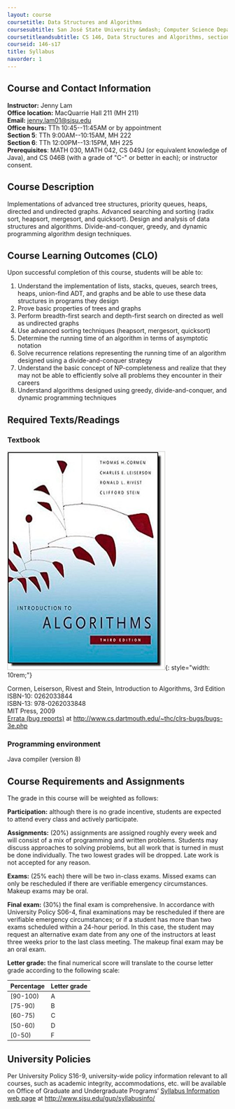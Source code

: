 ```yaml
---
layout: course
coursetitle: Data Structures and Algorithms
coursesubtitle: San José State University &mdash; Computer Science Department &mdash; CS 146 sections 5 and 6 &mdash; Spring 2017
coursetitleandsubtitle: CS 146, Data Structures and Algorithms, sections 5 and 6, Spring 2017
courseid: 146-s17
title: Syllabus
navorder: 1
---
```


## Course and Contact Information

__Instructor:__  Jenny Lam  
__Office location:__  MacQuarrie Hall 211 (MH 211)  
__Email:__ [jenny.lam01@sjsu.edu](mailto:jenny.lam01@sjsu.edu)  
__Office hours:__ TTh 10:45--11:45AM or by appointment  
__Section 5__: TTh 9:00AM--10:15AM, MH 222  
__Section 6__: TTh 12:00PM--13:15PM, MH 225  
__Prerequisites__: MATH 030, MATH 042, CS 049J (or equivalent knowledge of Java), and CS 046B (with a grade of "C-" or better in each); or instructor consent.

## Course Description

Implementations of advanced tree structures, priority queues, heaps, directed and undirected graphs. Advanced searching and sorting (radix sort, heapsort, mergesort, and quicksort). Design and analysis of data structures and algorithms. Divide-and-conquer, greedy, and dynamic programming algorithm design techniques.

## Course Learning Outcomes (CLO)

Upon successful completion of this course, students will be able to:

1. Understand the implementation of lists, stacks, queues, search trees, heaps, union-find ADT, and graphs and be able to use these data structures in programs they design
2. Prove basic properties of trees and graphs
3. Perform breadth-first search and depth-first search on directed as well as undirected graphs
4. Use advanced sorting techniques (heapsort, mergesort, quicksort)
5. Determine the running time of an algorithm in terms of asymptotic notation
6. Solve recurrence relations representing the running time of an algorithm designed using a divide-and-conquer strategy
7. Understand the basic concept of NP-completeness and realize that they may not be able to efficiently solve all problems they encounter in their careers
8. Understand algorithms designed using greedy, divide-and-conquer, and dynamic programming techniques

## Required Texts/Readings

### Textbook

![textbook cover](textbook.jpg){: style="width: 10rem;"}

Cormen, Leiserson, Rivest and Stein, Introduction to Algorithms, 3rd Edition  
ISBN-10: 0262033844  
ISBN-13: 978-0262033848  
MIT Press, 2009  
[Errata (bug reports)](http://www.cs.dartmouth.edu/~thc/clrs-bugs/bugs-3e.php) at http://www.cs.dartmouth.edu/~thc/clrs-bugs/bugs-3e.php

### Programming environment

Java compiler (version 8)

## Course Requirements and Assignments

The grade in this course will be weighted as follows:

__Participation:__ although there is no grade incentive, students are expected to attend every class and actively participate.

__Assignments:__ (20%) assignments are assigned roughly every week and will consist of a mix of programming and written problems. Students may discuss approaches to solving problems, but all work that is turned in must be done individually. The two lowest grades will be dropped. Late work is not accepted for any reason.

__Exams:__ (25% each) there will be two in-class exams. Missed exams can only be rescheduled if there are verifiable emergency circumstances. Makeup exams may be oral.

__Final exam:__ (30%) the final exam is comprehensive. In accordance with University Policy S06-4, final examinations may be rescheduled if there are verifiable emergency circumstances; or if a student has more than two exams scheduled within a 24-hour period. In this case, the student may request an alternative exam date from any one of the instructors at least three weeks prior to the last class meeting. The makeup final exam may be an oral exam.

__Letter grade:__ the final numerical score will translate to the course letter grade according to the following scale:

Percentage|Letter grade
----------|------------
[90-100)|A
[75-90)|B
[60-75)|C
[50-60)|D
[0-50)|F

## University Policies

Per University Policy S16-9, university-wide policy information relevant to all courses, such as academic integrity, accommodations, etc. will be available on Office of Graduate and Undergraduate Programs’ [Syllabus Information web page](http://www.sjsu.edu/gup/syllabusinfo/) at http://www.sjsu.edu/gup/syllabusinfo/
